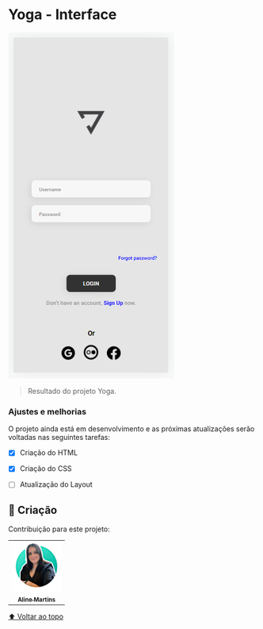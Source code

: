# Yoga - Interface

<img src="./img-interface-yoga.png" alt="logo.yoga">

> Resultado do projeto Yoga.

### Ajustes e melhorias

O projeto ainda está em desenvolvimento e as próximas atualizações serão voltadas nas seguintes tarefas:

- [x] Criação do HTML
- [x] Criação do CSS
- [ ] Atualização do Layout


## 🤝 Criação

Contribuição para este projeto:

<table>
  <tr>
    <td align="center">
      <a href="#">
        <img src="./AlineMartins.jpeg" width="100px;" alt="Foto do Aline Martins no GitHub"/><br>
        <sub>
          <b>Aline Martins</b>
        </sub>
      </a>
    </td>
  </tr>
</table>

[⬆ Voltar ao topo](#nome-do-projeto)<br>
 
